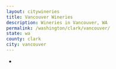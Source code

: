 ```yaml
---
layout: citywineries
title: Vancouver Wineries
description: Wineries in Vancouver, WA
permalink: /washington/clark/vancouver/
state: wa
county: clark
city: vancouver
---
```

-
